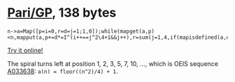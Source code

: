 # [Pari/GP], 138 bytes

    n->a=Map([p=i=0,r=d=j=1;1,0]);while(mapget(a,p)<n,mapput(a,p+=d*=I^(i++==j^2\4+1&&j++),r=sum(j=1,4,if(mapisdefined(a,q=p+I^j,&z),z,0))));r

[Try it online!][TIO-kwq5dpmt]

The spiral turns left at position 1, 2, 3, 5, 7, 10, ..., which is OEIS sequence [A033638]: `a(n) = floor((n^2)/4) + 1`.

[Pari/GP]: http://pari.math.u-bordeaux.fr/
[TIO-kwq5dpmt]: https://tio.run/##JY7BDoIwDIZfpfFANleSjWCiwXr34BOgJEsAHYGlgsboy2PRHv72O/TLz34M6ZXnFmiO6cHTybMqmQJZHKmmjlzh0F508bqFvlGD52vzUB5Z7yMK8fNHhuo1HSsVjCHqquycG5cknTFaNNNzUCLCHEO7GMJUN22ITS2fd2JzrDpMPho/aLVMMc7i7d8qQnoAHkN8yLlaYAWtilojlA4hQ9ghuC3Cxsq2EtkSG/tHaT1/AQ "Pari/GP – Try It Online"
[A033638]: http://oeis.org/A033638